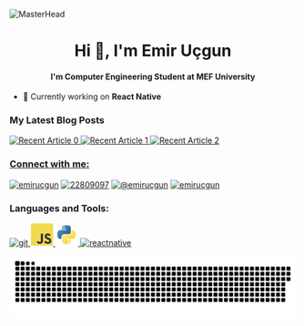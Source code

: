 ![MasterHead](https://media4.giphy.com/media/VFVplUtUsqzejhRON0/giphy.gif?cid=ecf05e474lhxv4wgqbcowsr7nav1g65qz00wzc95t6vbuln6&ep=v1_gifs_search&rid=giphy.gif&ct=g)


<h1 align="center">Hi 👋, I'm Emir Uçgun</h1>
<h4 align="center">I'm Computer Engineering Student at MEF University</h4>

- 🔭 Currently working on **React Native**


<h3>My Latest Blog Posts</h3>

<a target="_blank" href="https://github-readme-medium-recent-article.vercel.app/medium/@emirucgun/0"><img src="https://github-readme-medium-recent-article.vercel.app/medium/@emirucgun/0" alt="Recent Article 0"> 
<a target="_blank" href="https://github-readme-medium-recent-article.vercel.app/medium/@emirucgun/1"><img src="https://github-readme-medium-recent-article.vercel.app/medium/@emirucgun/1" alt="Recent Article 1"> 
<a target="_blank" href="https://github-readme-medium-recent-article.vercel.app/medium/@emirucgun/2"><img src="https://github-readme-medium-recent-article.vercel.app/medium/@emirucgun/2" alt="Recent Article 2"> 


<h3 align="left">Connect with me:</h3>
<p align="left">
<a href="https://linkedin.com/in/emir-ucgun" target="blank"><img align="center" src="https://raw.githubusercontent.com/rahuldkjain/github-profile-readme-generator/master/src/images/icons/Social/linked-in-alt.svg" alt="emirucgun" height="30" width="40" /></a>
<a href="https://stackoverflow.com/users/22809097" target="blank"><img align="center" src="https://raw.githubusercontent.com/rahuldkjain/github-profile-readme-generator/master/src/images/icons/Social/stack-overflow.svg" alt="22809097" height="30" width="40" /></a>
<a href="https://medium.com/@emirucgun" target="blank"><img align="center" src="https://raw.githubusercontent.com/rahuldkjain/github-profile-readme-generator/master/src/images/icons/Social/medium.svg" alt="@emirucgun" height="30" width="40" /></a>
<a href="https://www.hackerrank.com/emirucgun" target="blank"><img align="center" src="https://raw.githubusercontent.com/rahuldkjain/github-profile-readme-generator/master/src/images/icons/Social/hackerrank.svg" alt="emirucgun" height="30" width="40" /></a>
</p>

<h3 align="left">Languages and Tools:</h3>
<p align="left"> <a href="https://git-scm.com/" target="_blank" rel="noreferrer"> <img src="https://www.vectorlogo.zone/logos/git-scm/git-scm-icon.svg" alt="git" width="40" height="40"/> </a> <a href="https://developer.mozilla.org/en-US/docs/Web/JavaScript" target="_blank" rel="noreferrer"> <img src="https://raw.githubusercontent.com/devicons/devicon/master/icons/javascript/javascript-original.svg" alt="javascript" width="40" height="40"/> </a> <a href="https://www.python.org" target="_blank" rel="noreferrer"> <img src="https://raw.githubusercontent.com/devicons/devicon/master/icons/python/python-original.svg" alt="python" width="40" height="40"/> </a> <a href="https://reactnative.dev/" target="_blank" rel="noreferrer"> <img src="https://reactnative.dev/img/header_logo.svg" alt="reactnative" width="40" height="40"/> </a> </p>

<picture>
  <source media="(prefers-color-scheme: dark)" srcset="https://raw.githubusercontent.com/Emirucgun/Emirucgun/output/github-contribution-grid-snake-dark.svg">
  <source media="(prefers-color-scheme: light)" srcset="https://raw.githubusercontent.com/Emirucgun/Emirucgun/output/github-contribution-grid-snake.svg">
  <img alt="github contribution grid snake animation" src="https://raw.githubusercontent.com/Emirucgun/Emirucgun/output/github-contribution-grid-snake.svg">
</picture>

